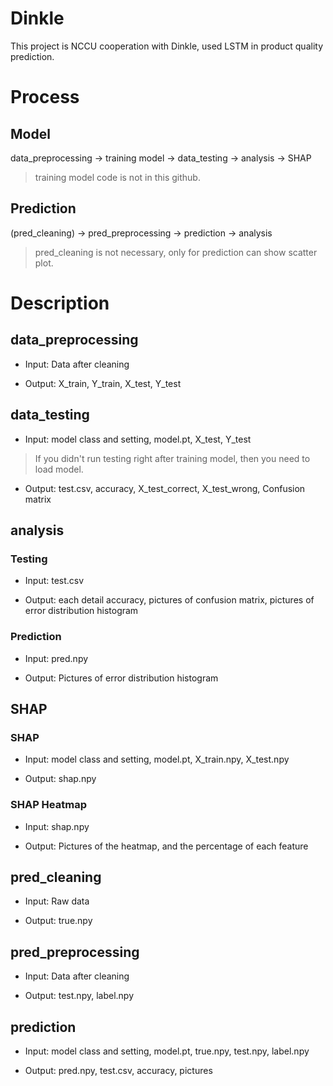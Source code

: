 # Dinkle
This project is NCCU cooperation with Dinkle, used LSTM in product quality prediction. 

# Process
## Model 
data_preprocessing -> training model -> data_testing -> analysis -> SHAP
> training model code is not in this github.

## Prediction
(pred_cleaning) -> pred_preprocessing -> prediction -> analysis
> pred_cleaning is not necessary, only for prediction can show scatter plot.

# Description
## data_preprocessing
- Input: Data after cleaning

- Output: X_train, Y_train, X_test, Y_test

## data_testing
- Input: model class and setting, model.pt, X_test, Y_test
> If you didn't run testing right after training model, then you need to load model.

- Output: test.csv, accuracy, X_test_correct, X_test_wrong, Confusion matrix

## analysis
### Testing
- Input: test.csv

- Output: each detail accuracy, pictures of confusion matrix, pictures of error distribution histogram

### Prediction
- Input: pred.npy

- Output: Pictures of error distribution histogram

## SHAP
### SHAP 
- Input: model class and setting, model.pt, X_train.npy, X_test.npy

- Output: shap.npy
### SHAP Heatmap
- Input: shap.npy

- Output: Pictures of the heatmap, and the percentage of each feature

## pred_cleaning
- Input: Raw data

- Output: true.npy

## pred_preprocessing
- Input: Data after cleaning

- Output: test.npy, label.npy

## prediction
- Input: model class and setting, model.pt, true.npy, test.npy, label.npy

- Output: pred.npy, test.csv, accuracy, pictures